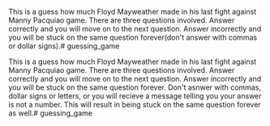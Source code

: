 This is a guess how much Floyd Mayweather made in his last fight against Manny Pacquiao game. There are three questions involved. Answer correctly and you will move on to the next question. Answer incorrectly and you will be stuck on the same question forever(don't answer with commas or dollar signs).# guessing_game

This is a guess how much Floyd Mayweather made in his last fight against Manny Pacquiao game. There are three questions involved. Answer correctly and you will move on to the next question. Answer incorrectly and you will be stuck on the same question forever. Don't asnwer with commas, dollar signs or letters, or you will recieve a message telling you your answer is not a number. This will result in being stuck on the same question forever as well.# guessing_game

